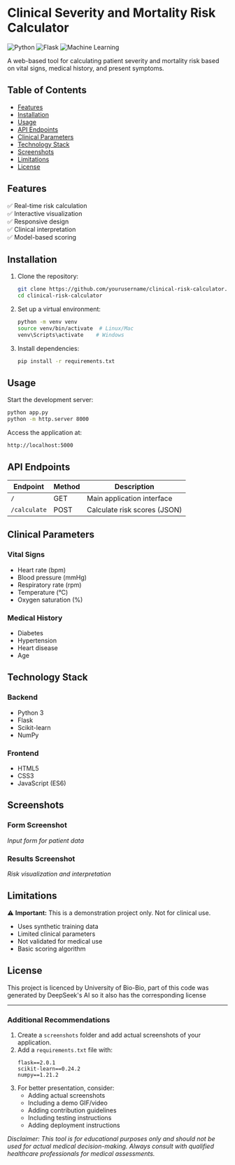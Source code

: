 # Clinical Severity and Mortality Risk Calculator

![Python](https://img.shields.io/badge/python-3.7%2B-blue)
![Flask](https://img.shields.io/badge/flask-2.0%2B-lightgrey)
![Machine Learning](https://img.shields.io/badge/machine-learning-orange)

A web-based tool for calculating patient severity and mortality risk based on vital signs, medical history, and present symptoms.

## Table of Contents
- [Features](#features)
- [Installation](#installation)
- [Usage](#usage)
- [API Endpoints](#api-endpoints)
- [Clinical Parameters](#clinical-parameters)
- [Technology Stack](#technology-stack)
- [Screenshots](#screenshots)
- [Limitations](#limitations)
- [License](#license)

## Features

✅ Real-time risk calculation  
✅ Interactive visualization  
✅ Responsive design  
✅ Clinical interpretation  
✅ Model-based scoring  

## Installation

1. Clone the repository:
   ```bash
   git clone https://github.com/yourusername/clinical-risk-calculator.git
   cd clinical-risk-calculator
   ```

2. Set up a virtual environment:
   ```bash
   python -m venv venv
   source venv/bin/activate  # Linux/Mac
   venv\Scripts\activate    # Windows
   ```

3. Install dependencies:
   ```bash
   pip install -r requirements.txt
   ```

## Usage

Start the development server:
   ```bash
   python app.py
   python -m http.server 8000
   ```

Access the application at:
   ```
   http://localhost:5000
   ```

## API Endpoints

| Endpoint     | Method | Description                        |
|-------------|--------|------------------------------------|
| `/`         | GET    | Main application interface        |
| `/calculate` | POST   | Calculate risk scores (JSON)      |

## Clinical Parameters

### Vital Signs
- Heart rate (bpm)
- Blood pressure (mmHg)
- Respiratory rate (rpm)
- Temperature (°C)
- Oxygen saturation (%)

### Medical History
- Diabetes
- Hypertension
- Heart disease
- Age

## Technology Stack

### Backend
- Python 3
- Flask
- Scikit-learn
- NumPy

### Frontend
- HTML5
- CSS3
- JavaScript (ES6)

## Screenshots

### Form Screenshot
_Input form for patient data_

### Results Screenshot
_Risk visualization and interpretation_

## Limitations

⚠️ **Important:** This is a demonstration project only. Not for clinical use.

- Uses synthetic training data
- Limited clinical parameters
- Not validated for medical use
- Basic scoring algorithm

## License

This project is licenced by University of Bio-Bio, part of this code was generated by DeepSeek's AI so it also has the corresponding license

---

### Additional Recommendations

1. Create a `screenshots` folder and add actual screenshots of your application.
2. Add a `requirements.txt` file with:
   ```
   flask==2.0.1
   scikit-learn==0.24.2
   numpy==1.21.2
   ```
3. For better presentation, consider:
   - Adding actual screenshots
   - Including a demo GIF/video
   - Adding contribution guidelines
   - Including testing instructions
   - Adding deployment instructions

_Disclaimer: This tool is for educational purposes only and should not be used for actual medical decision-making. Always consult with qualified healthcare professionals for medical assessments._
